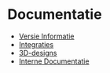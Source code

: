 # Documentatie

* [Versie Informatie](Versie_Informatie.md)
* [Integraties](Integraties/)
* [3D-designs](3D-designs/)
* [Interne Documentatie](Interne_Documentatie/)